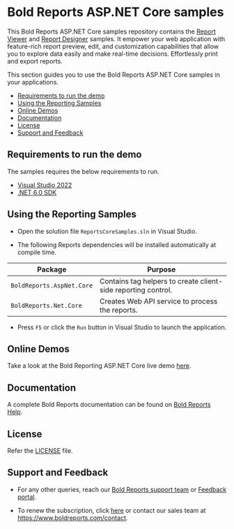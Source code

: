 # Bold Reports ASP.NET Core samples

This Bold Reports ASP.NET Core samples repository contains the [Report Viewer](https://www.boldreports.com/embedded-reporting/aspnet-core-report-viewer) and [Report Designer](https://www.boldreports.com/embedded-reporting/aspnet-core-report-designer) samples. It empower your web application with feature-rich report preview, edit, and customization capabilities that allow you to explore data easily and make real-time decisions. Effortlessly print and export reports.

This section guides you to use the Bold Reports ASP.NET Core samples in your applications.

* [Requirements to run the demo](#requirements-to-run-the-demo)
* [Using the Reporting Samples](#using-the-reporting-samples)
* [Online Demos](#online-demos)
* [Documentation](#documentation)
* [License](#license)
* [Support and Feedback](#support-and-feedback)

## Requirements to run the demo

The samples requires the below requirements to run.

* [Visual Studio 2022](https://visualstudio.microsoft.com/downloads/)
* [.NET 6.0 SDK](https://dotnet.microsoft.com/download/dotnet-core)

## Using the Reporting Samples

* Open the solution file `ReportsCoreSamples.sln` in Visual Studio.

* The following Reports dependencies will be installed automatically at compile time.

Package | Purpose
--- | ---
`BoldReports.AspNet.Core` | Contains tag helpers to create client-side reporting control.
`BoldReports.Net.Core` | Creates Web API service to process the reports.

* Press `F5` or click the `Run` button in Visual Studio to launch the application.

## Online Demos

Take a look at the Bold Reporting ASP.NET Core live demo [here](https://demos.boldreports.com/home/aspnet-core.html).

## Documentation

A complete Bold Reports documentation can be found on [Bold Reports Help](https://documentation.boldreports.com/aspnet-core/).

## License

Refer the [LICENSE](/LICENSE) file.

## Support and Feedback

* For any other queries, reach our [Bold Reports support team](mailto:support@boldreports.com) or [Feedback portal](https://www.boldreports.com/feedback/).

* To renew the subscription, click [here](https://www.boldreports.com/pricing/on-premise) or contact our sales team at <https://www.boldreports.com/contact>.
